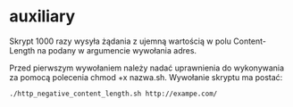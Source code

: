 # auxiliary

Skrypt 1000 razy wysyła żądania z ujemną wartością w polu Content-Length na podany w argumencie wywołania adres.

Przed pierwszym wywołaniem należy nadać uprawnienia do wykonywania za pomocą polecenia chmod +x nazwa.sh. Wywołanie skryptu ma postać:

```
./http_negative_content_length.sh http://exampe.com/
```
